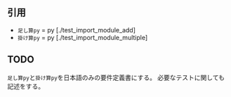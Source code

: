 ## 引用
- `足し算py` = py [./test_import_module_add]
- `掛け算py` = py [./test_import_module_multiple]  

## TODO
`足し算py`と`掛け算py`を日本語のみの要件定義書にする。
必要なテストに関しても記述をする。

